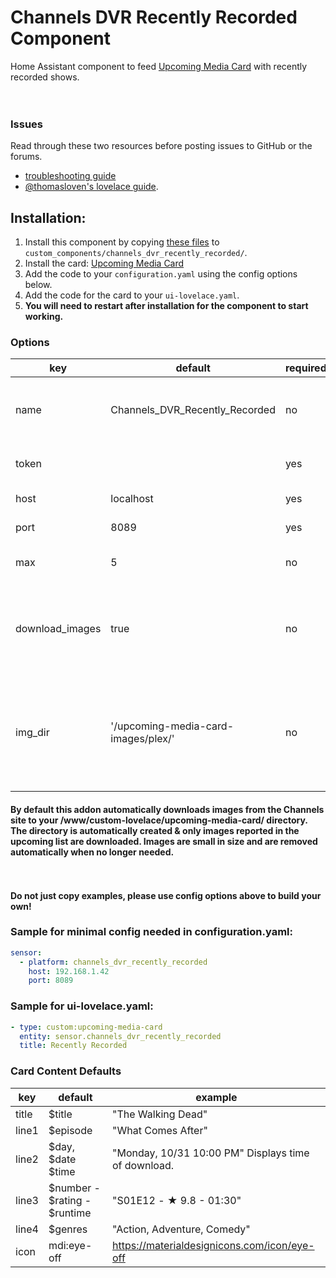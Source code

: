 # Channels DVR Recently Recorded Component

Home Assistant component to feed [Upcoming Media Card](https://github.com/custom-cards/upcoming-media-card) with
recently recorded shows.</br>
</br></br>

### Issues

Read through these two resources before posting issues to GitHub or the forums.

- [troubleshooting guide](https://github.com/custom-cards/upcoming-media-card/blob/master/troubleshooting.md)
- [@thomasloven's lovelace guide](https://github.com/thomasloven/hass-config/wiki/Lovelace-Plugins).

## Installation:

1. Install this component by copying [these files](https://github.com/rccoleman/channels_dvr_recently_recorded) to `custom_components/channels_dvr_recently_recorded/`.
2. Install the card: [Upcoming Media Card](https://github.com/custom-cards/upcoming-media-card)
3. Add the code to your `configuration.yaml` using the config options below.
4. Add the code for the card to your `ui-lovelace.yaml`.
5. **You will need to restart after installation for the component to start working.**

### Options

| key             | default                             | required | description                                                                                                                                    |
| --------------- | ----------------------------------- | -------- | ---------------------------------------------------------------------------------------------------------------------------------------------- |
| name            | Channels_DVR_Recently_Recorded      | no       | Name of the sensor. Useful to make multiple sensors with different libraries.                                                                  |
| token           |                                     | yes      | Your Plex token [(Find your Plex token)](https://support.plex.tv/articles/204059436-finding-an-authentication-token-x-plex-token/)             |
| host            | localhost                           | yes      | The host Plex is running on.                                                                                                                   |
| port            | 8089                                | yes      | The port Plex is running on.                                                                                                                   |
| max             | 5                                   | no       | Max number of items to show in sensor.                                                                                                         |
| download_images | true                                | no       | Setting this to false will turn off downloading of images, but will require certain Plex settings to work. See below.                          |
| img_dir         | '/upcoming-media-card-images/plex/' | no       | This option allows you to choose a custom directory to store images in if you enable download_images. Directory must start and end with a `/`. |

#### By default this addon automatically downloads images from the Channels site to your /www/custom-lovelace/upcoming-media-card/ directory. The directory is automatically created & only images reported in the upcoming list are downloaded. Images are small in size and are removed automatically when no longer needed.

</br></br>
**Do not just copy examples, please use config options above to build your own!**

### Sample for minimal config needed in configuration.yaml:

```yaml
sensor:
  - platform: channels_dvr_recently_recorded
    host: 192.168.1.42
    port: 8089
```

### Sample for ui-lovelace.yaml:

```yaml
- type: custom:upcoming-media-card
  entity: sensor.channels_dvr_recently_recorded
  title: Recently Recorded
```

### Card Content Defaults

| key   | default                      | example                                             |
| ----- | ---------------------------- | --------------------------------------------------- |
| title | $title                       | "The Walking Dead"                                  |
| line1 | $episode                     | "What Comes After"                                  |
| line2 | $day, $date $time            | "Monday, 10/31 10:00 PM" Displays time of download. |
| line3 | $number - $rating - $runtime | "S01E12 - ★ 9.8 - 01:30"                            |
| line4 | $genres                      | "Action, Adventure, Comedy"                         |
| icon  | mdi:eye-off                  | https://materialdesignicons.com/icon/eye-off        |
